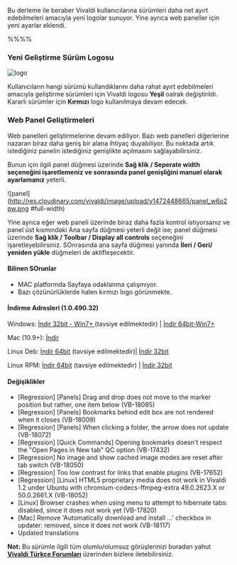 Bu derleme ile beraber Vivaldi kullanıcılarına sürümleri daha net ayırt edebilmeleri amacıyla yeni logolar sunuyor. Yine ayrıca web paneller için yeni ayarlar eklendi.

%%%%

### Yeni Geliştirme Sürüm Logosu
![logo](https://vivaldi.net/images/vivaldi-build-types-blog.png#full-width)

Kullanıcıların hangi sürümü kullandıklarını daha rahat ayırt edebilmeleri amacıyla geliştirme sürümleri için Vivaldi logosu **Yeşil** oalrak değiştirildi. Kararlı sürümler için **Kırmızı** logo kullanılmaya devam edecek.

### Web Panel Geliştirmeleri
Web panelleri geliştirmelerine devam ediliyor. Bazı web panelleri diğerlerine nazaran biraz daha geniş bir alana ihtiyaç duyabiliyor. Bu noktada artık istediğiniz panelin istediğiniz genişlikte açılmasını sağlayabilirsiniz.

Bunun için ilgili panel düğmesi üzerinde **Sağ klik / Seperate width seçeneğini işaretlemeniz ve sonrasında panel genişliğini manuel olarak ayarlamanız** yeterli.

![panel](http://res.cloudinary.com/vivaldi/image/upload/v1472448665/panel_w6o2pw.png
#full-width)

Yine ayrıca eğer web paneli üzerinde biraz daha fazla kontrol istiyorsanız ve panel üst kısmındaki Ana sayfa düğmesi yeterli değil ise; panel düğmesi üzerinde **Sağ klik / Toolbar / Display all controls** seçeneğini işaretleyebilirsiniz. SOnrasında ana sayfa düğmesi yanında **İleri / Geri/ yeniden yükle** düğmeleri de aktifleşecektir.

#### Bilinen SOrunlar
* MAC platformda Sayfaya odaklanma çalışmıyor.
* Bazı çözünürlüklerde halen kırmızı logo görünmekte.

#### İndirme Adresleri (1.0.490.32)

Windows: [İndir 32bit - Win7+ ](https://vivaldi.com/download/download.php?f=Vivaldi.1.0.490.32.exe) (tavsiye edilmektedir) | [İndir 64bit-Win7+](https://vivaldi.com/download/download.php?f=Vivaldi.1.0.490.32.x64.exe)

Mac (10.9+): [İndir](https://vivaldi.com/download/download.php?f=Vivaldi.1.0.490.32.dmg)

Linux Deb: [İndir 64bit](https://vivaldi.com/download/download.php?f=vivaldi-snapshot_1.0.490.32-1_amd64.deb) (tavsiye edilmektedir)| [İndir 32bit](https://vivaldi.com/download/download.php?f=vivaldi-snapshot_1.0.490.32-1_i386.de)

Linux RPM: [İndir 64bit](https://vivaldi.com/download/download.php?f=vivaldi-snapshot-1.0.490.32-1.x86_64.rpm) (tavsiye edilmektedir) | [İndir 32bit](https://vivaldi.com/download/download.php?f=vivaldi-snapshot-1.0.490.32-1.i386.rpm)


#### Değişiklikler

* [Regression] [Panels] Drag and drop does not move to the marker position but rather, one item below (VB-18085)
* [Regression] [Panels] Bookmarks behind edit box are not rendered when it closes (VB-18009)
* [Regression] [Panels] When clicking a folder, the arrow does not update (VB-18072)
* [Regression] [Quick Commands] Opening bookmarks doesn't respect the "Open Pages in New tab" QC option (VB-17432)
* [Regression] No image and show cached image modes are reset after tab switch (VB-18050)
* [Regression] Too low contrast for links that enable plugins (VB-17652)
* [Regression] [Linux] HTML5 proprietary media does not work in Vivaldi 1.2 under Ubuntu with chromium-codecs-ffmpeg-extra 49.0.2623.X or 50.0.2661.X (VB-18052)
* [Linux] Browser crashes when using menu to attempt to hibernate tabs: disabled, since it does not work yet (VB-17820)
* [Mac] Remove 'Automatically download and install …' checkbox in updater: removed, since it does not work (VB-18117)
* Updated translations


**Not:** Bu sürümle ilgili tüm olumlu/olumsuz görüşlerinizi buradan yahut **[Vivaldi Türkçe Forumları](https://vivaldi.net/forum/turkish)** üzerinden bizlere iletebilirsiniz.
